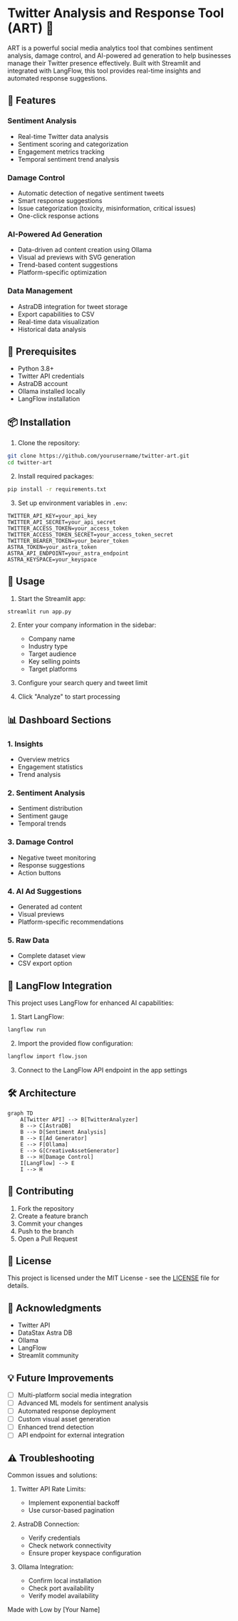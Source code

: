 # Twitter Analysis and Response Tool (ART) 🚀

ART is a powerful social media analytics tool that combines sentiment analysis, damage control, and AI-powered ad generation to help businesses manage their Twitter presence effectively. Built with Streamlit and integrated with LangFlow, this tool provides real-time insights and automated response suggestions.

## 🌟 Features

### Sentiment Analysis
- Real-time Twitter data analysis
- Sentiment scoring and categorization
- Engagement metrics tracking
- Temporal sentiment trend analysis

### Damage Control
- Automatic detection of negative sentiment tweets
- Smart response suggestions
- Issue categorization (toxicity, misinformation, critical issues)
- One-click response actions

### AI-Powered Ad Generation
- Data-driven ad content creation using Ollama
- Visual ad previews with SVG generation
- Trend-based content suggestions
- Platform-specific optimization

### Data Management
- AstraDB integration for tweet storage
- Export capabilities to CSV
- Real-time data visualization
- Historical data analysis

## 🔧 Prerequisites

- Python 3.8+
- Twitter API credentials
- AstraDB account
- Ollama installed locally
- LangFlow installation

## 📦 Installation

1. Clone the repository:
```bash
git clone https://github.com/yourusername/twitter-art.git
cd twitter-art
```

2. Install required packages:
```bash
pip install -r requirements.txt
```

3. Set up environment variables in `.env`:
```env
TWITTER_API_KEY=your_api_key
TWITTER_API_SECRET=your_api_secret
TWITTER_ACCESS_TOKEN=your_access_token
TWITTER_ACCESS_TOKEN_SECRET=your_access_token_secret
TWITTER_BEARER_TOKEN=your_bearer_token
ASTRA_TOKEN=your_astra_token
ASTRA_API_ENDPOINT=your_astra_endpoint
ASTRA_KEYSPACE=your_keyspace
```

## 🚀 Usage

1. Start the Streamlit app:
```bash
streamlit run app.py
```

2. Enter your company information in the sidebar:
   - Company name
   - Industry type
   - Target audience
   - Key selling points
   - Target platforms

3. Configure your search query and tweet limit

4. Click "Analyze" to start processing

## 📊 Dashboard Sections

### 1. Insights
- Overview metrics
- Engagement statistics
- Trend analysis

### 2. Sentiment Analysis
- Sentiment distribution
- Sentiment gauge
- Temporal trends

### 3. Damage Control
- Negative tweet monitoring
- Response suggestions
- Action buttons

### 4. AI Ad Suggestions
- Generated ad content
- Visual previews
- Platform-specific recommendations

### 5. Raw Data
- Complete dataset view
- CSV export option

## 🔄 LangFlow Integration

This project uses LangFlow for enhanced AI capabilities:

1. Start LangFlow:
```bash
langflow run
```

2. Import the provided flow configuration:
```bash
langflow import flow.json
```

3. Connect to the LangFlow API endpoint in the app settings

## 🛠 Architecture

```mermaid
graph TD
    A[Twitter API] --> B[TwitterAnalyzer]
    B --> C[AstraDB]
    B --> D[Sentiment Analysis]
    B --> E[Ad Generator]
    E --> F[Ollama]
    E --> G[CreativeAssetGenerator]
    B --> H[Damage Control]
    I[LangFlow] --> E
    I --> H
```

## 🤝 Contributing

1. Fork the repository
2. Create a feature branch
3. Commit your changes
4. Push to the branch
5. Open a Pull Request

## 📝 License

This project is licensed under the MIT License - see the [LICENSE](LICENSE) file for details.

## 🙏 Acknowledgments

- Twitter API
- DataStax Astra DB
- Ollama
- LangFlow
- Streamlit community

## 💡 Future Improvements

- [ ] Multi-platform social media integration
- [ ] Advanced ML models for sentiment analysis
- [ ] Automated response deployment
- [ ] Custom visual asset generation
- [ ] Enhanced trend detection
- [ ] API endpoint for external integration

## ⚠️ Troubleshooting

Common issues and solutions:

1. Twitter API Rate Limits:
   - Implement exponential backoff
   - Use cursor-based pagination

2. AstraDB Connection:
   - Verify credentials
   - Check network connectivity
   - Ensure proper keyspace configuration

3. Ollama Integration:
   - Confirm local installation
   - Check port availability
   - Verify model availability


Made with Low by [Your Name]